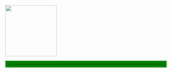 <img src="https://flirtter.bbsapps.eu/wp-content/uploads/2022/08/logo.png" width="160">
<hr class="solid" style="border: 10px solid green;">

